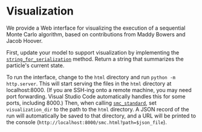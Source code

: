 # Visualization

We provide a Web interface for visualizing the execution of a sequential Monte Carlo algorithm,
based on contributions from Maddy Bowers and Jacob Hoover.

First, update your model to support visualization by implementing the [`string_for_serialization`](hfppl.modeling.Model.string_for_serialization) method.
Return a string that summarizes the particle's current state.

To run the interface, change to the `html` directory and run `python -m http.server`. This will start serving
the files in the `html` directory at localhost:8000. (If you are SSH-ing onto a remote machine, you may need
port forwarding. Visual Studio Code automatically handles this for some ports, including 8000.)
Then, when calling [`smc_standard`](hfppl.inference.smc_standard), set `visualization_dir` 
to the path to the `html` directory. A JSON record of the run will automatically be saved 
to that directory, and a URL will be printed to the console (`http://localhost:8000/smc.html?path=$json_file`).

